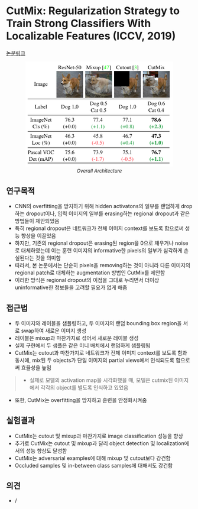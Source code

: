 # CutMix: Regularization Strategy to Train Strong Classifiers With Localizable Features (ICCV, 2019)

[논문링크](https://openaccess.thecvf.com/content_ICCV_2019/html/Yun_CutMix_Regularization_Strategy_to_Train_Strong_Classifiers_With_Localizable_Features_ICCV_2019_paper.html)

<p align="center">
    <img width="400" alt='fig1' src="./img/17_05_01.png?raw=true"></br>
    <em><font size=2>Overall Architecture</font></em>
</p>

## 연구목적
- CNN의 overfitting을 방지하기 위해 hidden activatons의 일부를 랜덤하게 drop하는 dropout이나, 입력 이미지의 일부를 erasing하는 regional dropout과 같은 방법들이 제안되었음
- 특히 regional dropout은 네트워크가 전체 이미지 context를 보도록 함으로써 성능 향상을 이끌었음
- 하지만, 기존의 regional dropout은 erasing된 region을 0으로 채우거나 noise로 대체하였는데 이는 훈련 이미지의 informative한 pixels의 일부가 심각하게 손실된다는 것을 의미함
- 따라서, 본 논문에서는 단순히 pixels을 removing하는 것이 아니라 다른 이미지의 regional patch로 대체하는 augmentation 방법인 CutMix를 제안함
- 이러한 방식은 regional dropout의 이점을 그대로 누리면서 더이상 uninformative한 정보들을 고려할 필요가 없게 해줌 

## 접근법
- 두 이미지와 레이블을 샘플링하고, 두 이미지의 랜덤 bounding box region을 서로 swap하여 새로운 이미지 생성
- 레이블은 mixup과 마찬가지로 섞어서 새로운 레이블 생성
- 실제 구현에서 두 샘플은 같은 미니 배치에서 랜덤하게 샘플링됨
- CutMix는 cutout과 마찬가지로 네트워크가 전체 이미지 context를 보도록 함과 동시에, mix된 두 objects가 단일 이미지의 partial views에서 인식되도록 함으로써 효율성을 높임
> - 실제로 모델의 activation map을 시각화했을 때, 모델은 cutmix된 이미지에서 각각의 object를 별도록 인식하고 있었음
- 또한, CutMix는 overfitting을 방지하고 훈련을 안정화시켜줌

## 실험결과
- CutMix는 cutout 및 mixup과 마찬가지로 image classification 성능을 향상
- 추가로 CutMix는 cutout 및 mixup과 달리 object detection 및 localization에서의 성능 향상도 달성함
- CutMix는 adversarial examples에 대해 mixup 및 cutout보다 강건함
- Occluded samples 및 in-between class samples에 대해서도 강건함

## 의견
- /